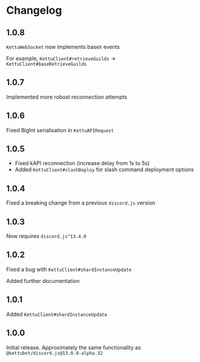 # Changelog

## 1.0.8

`KettuWebSocket` now implements base`X` events

For example, `KettuClient#retrieveGuilds` -> `KettuClient#baseRetrieveGuilds`

## 1.0.7

Implemented more robust reconnection attempts

## 1.0.6

Fixed BigInt serialisation in `KettuAPIRequest`

## 1.0.5

- Fixed kAPI reconnection (increase delay from 1s to 5s)
- Added `KettuClient#slashDeploy` for slash command deployment options

## 1.0.4

Fixed a breaking change from a previous `discord.js` version

## 1.0.3

Now requires `discord.js^13.4.0`

## 1.0.2

Fixed a bug with `KettuClient#shardInstanceUpdate`

Added further documentation

## 1.0.1

Added `KettuClient#shardInstanceUpdate`

## 1.0.0

Initial release. Approximately the same functionality as `@kettubot/discord.js@13.0.0-alpha.32`